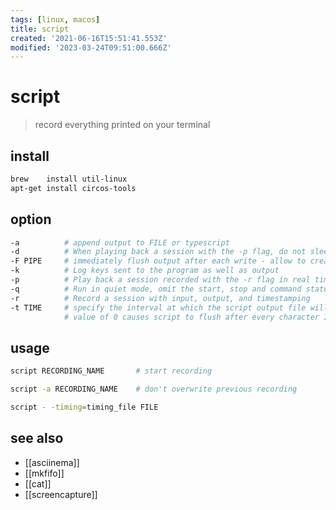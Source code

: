 ```yaml
---
tags: [linux, macos]
title: script
created: '2021-06-16T15:51:41.553Z'
modified: '2023-03-24T09:51:00.666Z'
---
```


# script

> record everything printed on your terminal

## install

```sh
brew    install util-linux
apt-get install circos-tools 
```

## option

```sh
-a          # append output to FILE or typescript
-d          # When playing back a session with the -p flag, do not sleep between records when playing back a timestamped session
-F PIPE     # immediately flush output after each write - allow to create a named pipe using `mkfifo` and another user may watch the live session using a utility like cat
-k          # Log keys sent to the program as well as output
-p          # Play back a session recorded with the -r flag in real time
-q          # Run in quiet mode, omit the start, stop and command status messages
-r          # Record a session with input, output, and timestamping
-t TIME     # specify the interval at which the script output file will be flushed to disk, in seconds.  
            # value of 0 causes script to flush after every character I/O event.  default: 30s
```

## usage

```sh
script RECORDING_NAME       # start recording

script -a RECORDING_NAME    # don't overwrite previous recording

script - -timing=timing_file FILE
```

## see also

- [[asciinema]]
- [[mkfifo]]
- [[cat]]
- [[screencapture]]
